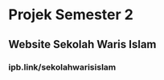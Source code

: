 <h1>Projek Semester 2</h1>

<h2>Website Sekolah Waris Islam</h2>
<h3>ipb.link/sekolahwarisislam</h3>
